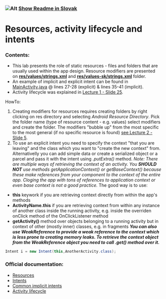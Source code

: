 ### ![Alt](http://icons.iconarchive.com/icons/custom-icon-design/all-country-flag/32/Slovakia-Flag-icon.png) [Show Readme in Slovak](https://github.com/gasparv/android-class/blob/master/Lab1_layouts_activities_intents/README.sk.md) 

# Resources, activity lifecycle and intents
### Contents:
- This lab presents the role of static resources - files and folders that are usually used within the app design. Resource modifiers are presented on [__res/values/strings.xml__](https://github.com/kkui-chi/VMIR/blob/master/Lab1_layouts_activities_intents/app/src/main/res/values/strings.xml) and [__res/values-sk/strings.xml__](https://github.com/kkui-chi/VMIR/blob/master/Lab1_layouts_activities_intents/app/src/main/res/values-sk/strings.xml) folder. 
- An example of implicit and explicit intent can be found in [MainActivity.java](https://github.com/kkui-chi/VMIR/blob/master/Lab1_layouts_activities_intents/app/src/main/java/sk/tuke/smartlab/lab1_layouts_activities_intents/MainActivity.java) @ lines 27-28 (explicit) & lines 35-41 (implicit). 
- Activity lifecycle was explained in [Lecture 1 - Slide 25](https://github.com/kkui-chi/VMIR/blob/master/Lectures-Prednasky/VMIR-1.pptx). 

HowTo:
1. Creating modifiers for resources requires creating folders by right clicking on res directory and selecting *Android Resource Directory*. Pick the folder name (type of resource content - e.g. values) select modifiers and create the folder. The modifiers "bubble up" from the most specific to the most general (if no specific resource is found) [see Lecture 2 - Slide 5](https://github.com/kkui-chi/VMIR/blob/master/Lectures-Prednasky/VMIR-2.pptx).
2. To use an explicit intent you need to specify the context "that you are leaving" and the class which you want to "create the new context" from. Alternativelly you can add simple data or create a serialized object or a parcel and pass it with the intent using *.putExtra()* method.
*Note: There are multiple ways of retrieving the context of an activity. You __SHOULD NOT__ use methods getApplicationContext() or getBaseContext() because these make references from your component to the context of the entire app. Cloging the app with tons of references to application context or even base context is not a good practice.*
The good way is to use: 
- __this__ keywork if you are retrieving context directly from within the app's methods
- __ActivityName.this__ if you are retrieving context from within any instance of another class inside the running activity, e.g. inside the overriden onClick method of the OnClickListener method
- __getActivity()__ method over objects belonging to a running activity but in context of other (mostly inner) classes, e.g. in fragments
__*You can also use WeakReference<Context> to provide a weak reference to the context which is less prone to creating memory leaks. To retrieve the context object from the WeakReference object you need to call .get() method over it.*__
```java
Intent i = new Intent(this,AnotherActivity.class);
```


### Official documentation:
- [Resources](https://developer.android.com/guide/topics/resources/providing-resources)
- [Intents](https://developer.android.com/guide/components/intents-filters)
- [Common implicit intents](https://developer.android.com/guide/components/intents-common)
- [Activity lifecycle](https://developer.android.com/guide/components/activities/activity-lifecycle)
